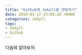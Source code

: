 ```yaml
---
title: "Github에 Jekyll을 연동하기"
date: 2019-01-17 23:05:28 +0900
categories: Jekyll
tags:
- Jekyll
- Github
---
```


다음에 알아보자.
